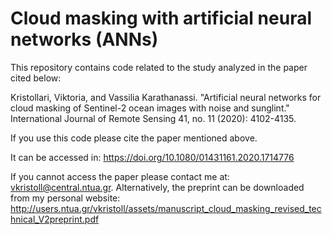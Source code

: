# Cloud masking with artificial neural networks (ANNs)

This repository contains code related to the study analyzed in the paper cited below:

Kristollari, Viktoria, and Vassilia Karathanassi. "Artificial neural networks for cloud masking of Sentinel-2 ocean images with noise and sunglint." International Journal of Remote Sensing 41, no. 11 (2020): 4102-4135.

If you use this code please cite the paper mentioned above.

It can be accessed in: https://doi.org/10.1080/01431161.2020.1714776

If you cannot access the paper please contact me at: vkristoll@central.ntua.gr. Alternatively, the preprint can be downloaded from my personal website: http://users.ntua.gr/vkristoll/assets/manuscript_cloud_masking_revised_technical_V2preprint.pdf







